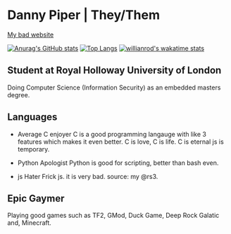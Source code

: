 # Danny Piper | They/Them
[My bad website](https://www.djpiper28.co.uk)

[![Anurag's GitHub stats](https://github-readme-stats.vercel.app/api?username=djpiper28&theme=dark)](https://github.com/anuraghazra/github-readme-stats)
[![Top Langs](https://github-readme-stats.vercel.app/api/top-langs/?username=djpiper28&theme=dark&layout=compact)](https://github.com/anuraghazra/github-readme-stats)
[![willianrod's wakatime stats](https://github-readme-stats.vercel.app/api/wakatime?username=djpiper28&theme=dark)](https://github.com/anuraghazra/github-readme-stats)

## Student at Royal Holloway University of London
Doing Computer Science (Information Security) as an embedded masters degree.

## Languages
- Average C enjoyer
C is a good programming langauge with like 3 features which makes it even better.
C is love, C is life. C is eternal js is temporary.

- Python Apologist
Python is good for scripting, better than bash even.

- js Hater
Frick js. it is very bad. source: my @rs3.

## Epic Gaymer
Playing good games such as TF2, GMod, Duck Game, Deep Rock Galatic and, Minecraft.
